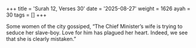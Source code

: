 +++
title = 'Surah 12, Verses 30'
date = '2025-08-27'
weight = 1626
ayah = 30
tags = []
+++

Some women of the city gossiped, “The Chief Minister’s wife is trying to seduce her slave-boy. Love for him has plagued her heart. Indeed, we see that she is clearly mistaken.”